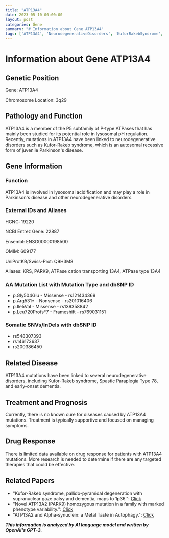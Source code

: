 ```yaml
---
title: "ATP13A4"
date: 2023-05-10 00:00:00
layout: post
categories: Gene
summary: "# Information about Gene ATP13A4"
tags: ['ATP13A4', 'NeurodegenerativeDisorders', 'KuforRakebSyndrome', 'LysosomalAcidification', 'MissenseMutation', 'NonsenseMutation', 'TreatmentSupportive', 'MetalTasteInAutophagy']
---
```


# Information about Gene ATP13A4
## Genetic Position
Gene: ATP13A4

Chromosome Location: 3q29

## Pathology and Function
ATP13A4 is a member of the P5 subfamily of P-type ATPases that has mainly been studied for its potential role in lysosomal pH regulation. Recently, mutations in ATP13A4 have been linked to neurodegenerative disorders such as Kufor-Rakeb syndrome, which is an autosomal recessive form of juvenile Parkinson's disease.

## Gene Information
### Function
ATP13A4 is involved in lysosomal acidification and may play a role in Parkinson's disease and other neurodegenerative disorders.

### External IDs and Aliases
HGNC: 19220

NCBI Entrez Gene: 22887

Ensembl: ENSG00000198500

OMIM: 609177

UniProtKB/Swiss-Prot: Q9H3M8

Aliases: KRS, PARK9, ATPase cation transporting 13A4,  ATPase type 13A4

### AA Mutation List with Mutation Type and dbSNP ID
- p.Gly504Glu - Missense - rs121434369
- p.Arg531* - Nonsense - rs201016406
- p.Ile5Val - Missense - rs139358842
- p.Leu720Profs*7 - Frameshift - rs769031151

### Somatic SNVs/InDels with dbSNP ID
- rs548307393
- rs146173637
- rs200386450

## Related Disease
ATP13A4 mutations have been linked to several neurodegenerative disorders, including Kufor-Rakeb syndrome, Spastic Paraplegia Type 78, and early-onset dementia.

## Treatment and Prognosis
Currently, there is no known cure for diseases caused by ATP13A4 mutations. Treatment is typically supportive and focused on managing symptoms.

## Drug Response
There is limited data available on drug response for patients with ATP13A4 mutations. More research is needed to determine if there are any targeted therapies that could be effective.

## Related Papers
- "Kufor-Rakeb syndrome, pallido-pyramidal degeneration with supranuclear gaze palsy and dementia, maps to 1p36.": [Click](https://doi.org/10.1093/hmg/9.5.765) 
- "Novel ATP13A2 (PARK9) homozygous mutation in a family with marked phenotype variability.": [Click](https://doi.org/10.1159/000356551) 
- "ATP13A2 and Alpha-synuclein: a Metal Taste in Autophagy.": [Click](https://doi.org/10.1186/s13024-019-0340-3)

**_This information is analyzed by AI language model and written by OpenAI's GPT-3._**
